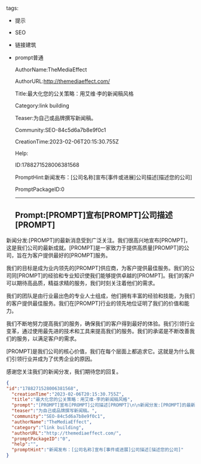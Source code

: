   tags: 
- 提示
- SEO
- 链接建筑
- prompt普通

  AuthorName:TheMediaEffect

  AuthorURL:http://themediaeffect.com/

  Title:最大化您的公关策略：用艾维·李的新闻稿风格

  Category:link building

  Teaser:为自己或品牌撰写新闻稿。

  Community:SEO-84c5d6a7b8e9f0c1

  CreationTime:2023-02-06T20:15:30.755Z

  Help:

  ID:1788271528006381568

  PromptHint:新闻发布：[公司名称]宣布[事件或进展]公司描述[描述您的公司]

  PromptPackageID:0

  ---

  ## Prompt:[PROMPT]宣布[PROMPT]公司描述[PROMPT]

新闻分发:[PROMPT]的最新消息受到广泛关注。我们很高兴地宣布[PROMPT]，这是我们公司的最新成就。[PROMPT]是一家致力于提供高质量[PROMPT]的公司，旨在为客户提供最好的[PROMPT]服务。

我们的目标是成为业内领先的[PROMPT]供应商，为客户提供最佳服务。我们的公司同[PROMPT]的经验和专业知识使我们能够提供卓越的[PROMPT]。我们的客户可以期待高品质，精益求精的服务，我们时刻关注着他们的需求。

我们的团队是由行业最出色的专业人士组成，他们拥有丰富的经验和技能，为我们的客户提供最佳服务。我们在[PROMPT]行业的领先地位证明了我们的价值和能力。

我们不断地努力提高我们的服务，确保我们的客户得到最好的体验。我们引领行业变革，通过使用最先进的技术和工具来提高我们的服务。我们的承诺是不断改善我们的服务，以满足客户的需求。

[PROMPT]是我们公司的核心价值，我们在每个层面上都追求它。这就是为什么我们引领行业并成为了优秀企业的原因。

感谢您关注我们的新闻分发，我们期待您的回复。

  ```json
  {
  "id":"1788271528006381568",
    "creationTime":"2023-02-06T20:15:30.755Z",
    "title":"最大化您的公关策略：用艾维·李的新闻稿风格",
    "prompt":"[PROMPT]宣布[PROMPT]公司描述[PROMPT]\n\n新闻分发:[PROMPT]的最新消息受到广泛关注。我们很高兴地宣布[PROMPT]，这是我们公司的最新成就。[PROMPT]是一家致力于提供高质量[PROMPT]的公司，旨在为客户提供最好的[PROMPT]服务。\n\n我们的目标是成为业内领先的[PROMPT]供应商，为客户提供最佳服务。我们的公司同[PROMPT]的经验和专业知识使我们能够提供卓越的[PROMPT]。我们的客户可以期待高品质，精益求精的服务，我们时刻关注着他们的需求。\n\n我们的团队是由行业最出色的专业人士组成，他们拥有丰富的经验和技能，为我们的客户提供最佳服务。我们在[PROMPT]行业的领先地位证明了我们的价值和能力。\n\n我们不断地努力提高我们的服务，确保我们的客户得到最好的体验。我们引领行业变革，通过使用最先进的技术和工具来提高我们的服务。我们的承诺是不断改善我们的服务，以满足客户的需求。\n\n[PROMPT]是我们公司的核心价值，我们在每个层面上都追求它。这就是为什么我们引领行业并成为了优秀企业的原因。\n\n感谢您关注我们的新闻分发，我们期待您的回复。",
    "teaser":"为自己或品牌撰写新闻稿。",
    "community":"SEO-84c5d6a7b8e9f0c1",
    "authorName":"TheMediaEffect",
    "category":"link building",
    "authorURL":"http://themediaeffect.com/",
    "promptPackageID":"0",
    "help":"",
    "promptHint":"新闻发布：[公司名称]宣布[事件或进展]公司描述[描述您的公司]"
  }
  ```
